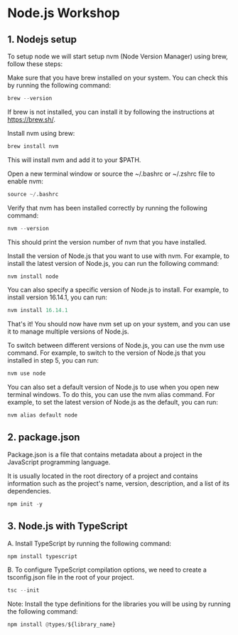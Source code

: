 # Node.js Workshop
## 1. Nodejs setup
To setup node we will start setup nvm (Node Version Manager) using brew, follow these steps:

Make sure that you have brew installed on your system. You can check this by running the following command:

```python
brew --version
```
If brew is not installed, you can install it by following the instructions at https://brew.sh/.

Install nvm using brew:

```python
brew install nvm
```
This will install nvm and add it to your $PATH.

Open a new terminal window or source the ~/.bashrc or ~/.zshrc file to enable nvm:

```python
source ~/.bashrc
```

Verify that nvm has been installed correctly by running the following command:

```python
nvm --version
```
This should print the version number of nvm that you have installed.

Install the version of Node.js that you want to use with nvm. For example, to install the latest version of Node.js, you can run the following command:

```python
nvm install node
```
You can also specify a specific version of Node.js to install. For example, to install version 16.14.1, you can run:

```python
nvm install 16.14.1
```
That's it! You should now have nvm set up on your system, and you can use it to manage multiple versions of Node.js.

To switch between different versions of Node.js, you can use the nvm use command. For example, to switch to the version of Node.js that you installed in step 5, you can run:

```python
nvm use node
```

You can also set a default version of Node.js to use when you open new terminal windows. To do this, you can use the nvm alias command. For example, to set the latest version of Node.js as the default, you can run:

```python
nvm alias default node
```

## 2. package.json
Package.json is a file that contains metadata about a project in the JavaScript programming language. 

It is usually located in the root directory of a project and contains information such as the project's name, version, description, and a list of its dependencies.
```python
npm init -y
```

## 3. Node.js with TypeScript
A. Install TypeScript by running the following command:
```python
npm install typescript
```
B. To configure TypeScript compilation options, we need to create a tsconfig.json file in the root of your project.
```python
tsc --init
```

Note: Install the type definitions for the libraries you will be using by running the following command:
```python
npm install @types/${library_name}
```